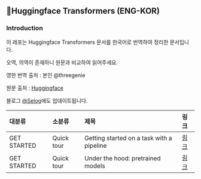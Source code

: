## 🤗Huggingface Transformers (ENG-KOR)

### Introduction
이 레포는 Huggingface Transformers 문서를 한국어로 번역하여 정리한 문서입니다.

오역, 의역이 존재하니 원문과 비교하여 읽어주세요.

영한 번역 출처 : 본인 @threegenie

원문 출처 : [Huggingface](https://huggingface.co/transformers/index.html)

블로그 [@Selog](https://threegenie.tistory.com/category/Huggingface%20Transformers)에도 업데이트됩니다.


|대분류|소분류|제목|링크|
|:------|:------|:------|:------|
|GET STARTED|Quick tour|Getting started on a task with a pipeline|[링크](https://github.com/threegenie/transformer_document_eng2kor/blob/main/Getting%20started%20on%20a%20task%20with%20a%20pipeline.md)|
|GET STARTED|Quick tour|Under the hood: pretrained models|[링크](https://github.com/threegenie/transformer_document_eng2kor/commit/f13bdbaa4770a344bd80d1129a430da694f5a83a)|
